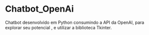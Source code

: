 # Chatbot_OpenAi
 Chatbot desenvolvido em Python consumindo a API da OpenAI, para explorar seu potencial , e utilizar a biblioteca Tkinter.

